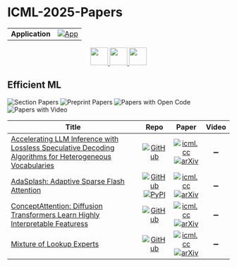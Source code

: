 # ICML-2025-Papers

<table>
    <tr>
        <td><strong>Application</strong></td>
        <td>
            <a href="https://huggingface.co/spaces/DmitryRyumin/NewEraAI-Papers" style="float:left;">
                <img src="https://img.shields.io/badge/🤗-NewEraAI--Papers-FFD21F.svg" alt="App" />
            </a>
        </td>
    </tr>
</table>

<div align="center">
    <a href="https://github.com/DmitryRyumin/ICML-2025-Papers/blob/main/sections/2025/main/reinforcement-learning.md">
        <img src="https://cdn.jsdelivr.net/gh/DmitryRyumin/NewEraAI-Papers@main/images/left.svg" width="40" alt="" />
    </a>
    <a href="https://github.com/DmitryRyumin/ICML-2025-Papers/blob/main/README.md">
        <img src="https://cdn.jsdelivr.net/gh/DmitryRyumin/NewEraAI-Papers@main/images/home.svg" width="40" alt="" />
    </a>
    <a href="https://github.com/DmitryRyumin/ICML-2025-Papers/blob/main/sections/2025/main/optimal-transport.md">
        <img src="https://cdn.jsdelivr.net/gh/DmitryRyumin/NewEraAI-Papers@main/images/right.svg" width="40" alt="" />
    </a>
</div>

## Efficient ML

![Section Papers](https://img.shields.io/badge/Section%20Papers-4-42BA16) ![Preprint Papers](https://img.shields.io/badge/Preprint%20Papers-4-b31b1b) ![Papers with Open Code](https://img.shields.io/badge/Papers%20with%20Open%20Code-3-1D7FBF) ![Papers with Video](https://img.shields.io/badge/Papers%20with%20Video-0-FF0000)

| **Title** | **Repo** | **Paper** | **Video** |
|-----------|:--------:|:---------:|:---------:|
| [Accelerating LLM Inference with Lossless Speculative Decoding Algorithms for Heterogeneous Vocabularies](https://icml.cc/virtual/2025/poster/43675) | [![GitHub](https://img.shields.io/github/stars/keyboardAnt/hf-bench?style=flat)](https://github.com/keyboardAnt/hf-bench) | [![icml.cc](https://img.shields.io/badge/html-icml.cc-2494E0.svg)](https://icml.cc/virtual/2025/poster/43675) <br /> [![arXiv](https://img.shields.io/badge/arXiv-2502.05202-b31b1b.svg)](http://arxiv.org/abs/2502.05202) | :heavy_minus_sign: |
| [AdaSplash: Adaptive Sparse Flash Attention](https://icml.cc/virtual/2025/poster/45440) | [![GitHub](https://img.shields.io/github/stars/deep-spin/adasplash?style=flat)](https://github.com/deep-spin/adasplash) <br /> [![PyPI](https://img.shields.io/pypi/v/adasplash)](https://pypi.org/project/adasplash) | [![icml.cc](https://img.shields.io/badge/html-icml.cc-2494E0.svg)](https://icml.cc/virtual/2025/poster/45440) <br /> [![arXiv](https://img.shields.io/badge/arXiv-2502.12082-b31b1b.svg)](http://arxiv.org/abs/2502.12082) | :heavy_minus_sign: |
| [ConceptAttention: Diffusion Transformers Learn Highly Interpretable Featuress](https://icml.cc/virtual/2025/poster/45272) | [![GitHub](https://img.shields.io/github/stars/helblazer811/ConceptAttention?style=flat)](https://github.com/helblazer811/ConceptAttention) | [![icml.cc](https://img.shields.io/badge/html-icml.cc-2494E0.svg)](https://icml.cc/virtual/2025/poster/45272) <br /> [![arXiv](https://img.shields.io/badge/arXiv-2502.04320-b31b1b.svg)](http://arxiv.org/abs/2502.04320) | :heavy_minus_sign: |
| [Mixture of Lookup Experts](https://icml.cc/virtual/2025/poster/43620) | [![GitHub](https://img.shields.io/github/stars/JieShibo/MoLE?style=flat)](https://github.com/JieShibo/MoLE) | [![icml.cc](https://img.shields.io/badge/html-icml.cc-2494E0.svg)](https://icml.cc/virtual/2025/poster/43620) <br /> [![arXiv](https://img.shields.io/badge/arXiv-2503.15798-b31b1b.svg)](http://arxiv.org/abs/2503.15798) | :heavy_minus_sign: |
